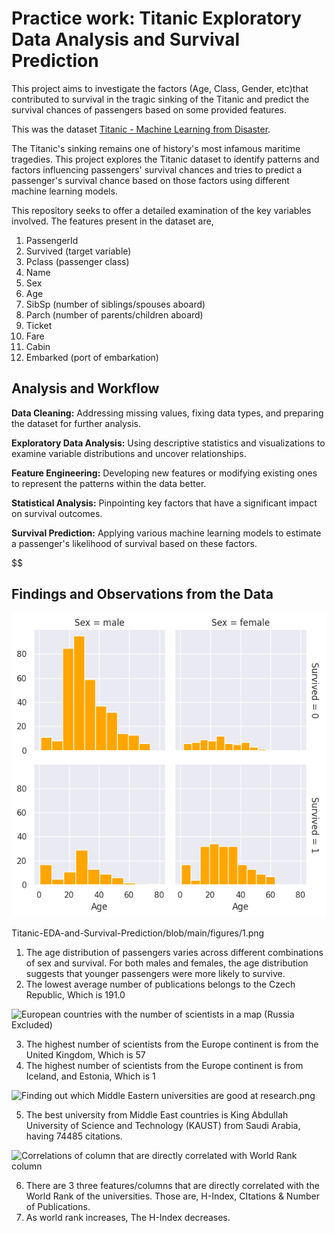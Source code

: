 # Practice work: Titanic Exploratory Data Analysis and Survival Prediction
This project aims to investigate the factors (Age, Class, Gender, etc)that contributed to survival in the tragic sinking of the Titanic and predict the survival chances of passengers based on some provided features.

This was the dataset [Titanic - Machine Learning from Disaster](https://www.kaggle.com/c/titanic/data?select=train.csv).

The Titanic's sinking remains one of history's most infamous maritime tragedies. This project explores the Titanic dataset to identify patterns and factors influencing passengers' survival chances and tries to predict a passenger's survival chance based on those factors using different machine learning models.


This repository seeks to offer a detailed examination of the key variables involved. The features present in the dataset are,

1. PassengerId
2. Survived (target variable)
3. Pclass (passenger class)
4. Name
5. Sex
6. Age
7. SibSp (number of siblings/spouses aboard)
8. Parch (number of parents/children aboard)
9. Ticket
10. Fare
11. Cabin
12. Embarked (port of embarkation)


## Analysis and Workflow

**Data Cleaning:** Addressing missing values, fixing data types, and preparing the dataset for further analysis.  

**Exploratory Data Analysis:** Using descriptive statistics and visualizations to examine variable distributions and uncover relationships.  

**Feature Engineering:** Developing new features or modifying existing ones to represent the patterns within the data better.  

**Statistical Analysis:** Pinpointing key factors that have a significant impact on survival outcomes.  

**Survival Prediction:** Applying various machine learning models to estimate a passenger's likelihood of survival based on these factors.  

$$$$$$$$$$$$$$$$$$$$$$$$$$$$$$$$$$$$$$$$$$$$$$$$$$$$$$$$$$$$$$$$$$$$$$$$$$$$$$$$$$$$$$$$$$$$$$$$$$$$$$$$$$$$$$$$$$$$$$$$$$$$$$$$$$$$$$

## Findings and Observations from the Data

![Survival based on Sex](https://raw.githubusercontent.com/RezuwanHassan262/Titanic-EDA-and-Survival-Prediction/main/figures/1.png)

Titanic-EDA-and-Survival-Prediction/blob/main/figures/1.png


1. The age distribution of passengers varies across different combinations of sex and survival. For both males and females, the age distribution suggests that younger passengers were more likely to survive.
2. The lowest average number of publications belongs to the Czech Republic, Which is 191.0


![European countries with the number of scientists in a map (Russia Excluded)](https://raw.githubusercontent.com/RezuwanHassan262/Tableau-Practice-work-Demographics-of-Best-CS-Scientists-Worldwide/main/European%20countries%20with%20the%20number%20of%20scientists%20in%20a%20map%20(Russia%20Excluded).png)

3. The highest number of scientists from the Europe continent is from the United Kingdom, Which is 57
4. The highest number of scientists from the Europe continent is from Iceland, and Estonia, Which is 1


![Finding out which Middle Eastern universities are good at research.png](https://raw.githubusercontent.com/RezuwanHassan262/Tableau-Practice-work-Demographics-of-Best-CS-Scientists-Worldwide/main/Finding%20out%20which%20Middle%20Eastern%20universities%20are%20good%20at%20research.png)

5. The best university from Middle East countries is King Abdullah University of Science and Technology (KAUST) from Saudi Arabia, having 74485 citations.


![Correlations of column that are directly correlated with World Rank column](https://raw.githubusercontent.com/RezuwanHassan262/Tableau-Practice-work-Demographics-of-Best-CS-Scientists-Worldwide/main/Correlations%20of%20column%20that%20are%20directly%20correlated%20with%20World%20Rank%20column.png)

6. There are 3 three features/columns that are directly correlated with the World Rank of the universities. Those are, H-Index, CItations & Number of Publications.
7. As world rank increases, The H-Index decreases.
